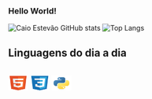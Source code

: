### Hello World! 

<!--[![LinkedIn](https://img.shields.io/badge/LinkedIn-0077B5?style=for-the-badge&logo=linkedin&logoColor=white)](https://www.linkedin.com/in/caio-estevao-666477245)-->

![Caio Estevão GitHub stats](https://github-readme-stats.vercel.app/api?username=caioestevao1000&show_icons=true&theme=dark)
![Top Langs](https://github-readme-stats.vercel.app/api/top-langs/?username=caioestevao1000&layout=compact&theme=dark)


## Linguagens do dia a dia 

<div style="display: inline_block"><br>
  <img align="center" alt="Caio-HTML" height="30" width="40" src="https://raw.githubusercontent.com/devicons/devicon/master/icons/html5/html5-original.svg">
  <img align="center" alt="Caio-CSS" height="30" width="40" src="https://raw.githubusercontent.com/devicons/devicon/master/icons/css3/css3-original.svg">
  <img align="center" alt="Caio-Python" height="30" width="40" src="https://raw.githubusercontent.com/devicons/devicon/master/icons/python/python-original.svg"> 
</div>

<!--algo sobre mim ou frase etc...-->
